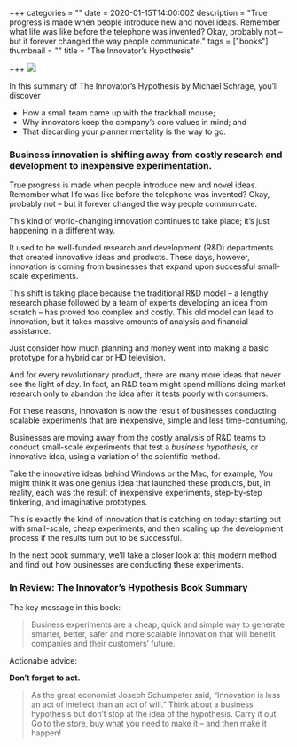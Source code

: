 +++
categories = ""
date = 2020-01-15T14:00:00Z
description = "True progress is made when people introduce new and novel ideas. Remember what life was like before the telephone was invented? Okay, probably not – but it forever changed the way people communicate."
tags = ["books"]
thumbnail = ""
title = "The Innovator’s Hypothesis"

+++
![](/uploads/_collid=books_covers_0&isbn=9780262028363&type=.jpg)

In this summary of The Innovator’s Hypothesis by Michael Schrage, you’ll discover

* How a small team came up with the trackball mouse;
* Why innovators keep the company’s core values in mind; and
* That discarding your planner mentality is the way to go.

### Business innovation is shifting away from costly research and development to inexpensive experimentation.

True progress is made when people introduce new and novel ideas. Remember what life was like before the telephone was invented? Okay, probably not – but it forever changed the way people communicate.

This kind of world-changing innovation continues to take place; it’s just happening in a different way.

It used to be well-funded research and development (R&D) departments that created innovative ideas and products. These days, however, innovation is coming from businesses that expand upon successful small-scale experiments.

This shift is taking place because the traditional R&D model – a lengthy research phase followed by a team of experts developing an idea from scratch – has proved too complex and costly. This old model can lead to innovation, but it takes massive amounts of analysis and financial assistance.

Just consider how much planning and money went into making a basic prototype for a hybrid car or HD television.

And for every revolutionary product, there are many more ideas that never see the light of day. In fact, an R&D team might spend millions doing market research only to abandon the idea after it tests poorly with consumers.

For these reasons, innovation is now the result of businesses conducting scalable experiments that are inexpensive, simple and less time-consuming.

Businesses are moving away from the costly analysis of R&D teams to conduct small-scale experiments that test a _business hypothesis_, or innovative idea, using a variation of the scientific method.

Take the innovative ideas behind Windows or the Mac, for example, You might think it was one genius idea that launched these products, but, in reality, each was the result of inexpensive experiments, step-by-step tinkering, and imaginative prototypes.

This is exactly the kind of innovation that is catching on today: starting out with small-scale, cheap experiments, and then scaling up the development process if the results turn out to be successful.

In the next book summary, we’ll take a closer look at this modern method and find out how businesses are conducting these experiments.

### In Review: The Innovator’s Hypothesis Book Summary

The key message in this book:

> Business experiments are a cheap, quick and simple way to generate smarter, better, safer and more scalable innovation that will benefit companies and their customers’ future.

Actionable advice:

**Don’t forget to act.**

> As the great economist Joseph Schumpeter said, “Innovation is less an act of intellect than an act of will.” Think about a business hypothesis but don’t stop at the idea of the hypothesis. Carry it out. Go to the store, buy what you need to make it – and then make it happen!